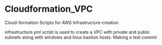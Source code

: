 # Cloudformation_VPC
Cloud-formation Scripts for AWS Infrastructure creation

infrastructure.yml script is used to create a VPC with private and public subnets along with windows and linux bastion hosts.
Making a test commit
